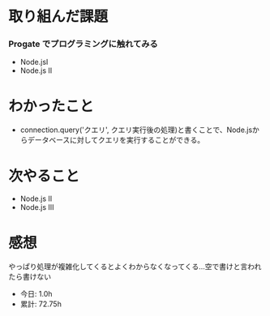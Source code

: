 # 取り組んだ課題
### Progate でプログラミングに触れてみる
* Node.jsⅠ
* Node.js Ⅱ
# わかったこと
* connection.query('クエリ', クエリ実行後の処理)と書くことで、Node.jsからデータベースに対してクエリを実行することができる。
# 次やること
* Node.js Ⅱ
* Node.js Ⅲ
# 感想
やっぱり処理が複雑化してくるとよくわからなくなってくる...空で書けと言われたら書けない
* 今日: 1.0h
* 累計: 72.75h
